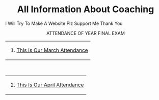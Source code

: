 <html>
  <body>
    <center><p><h1>All Information About Coaching</h1></p></center>
    <p>I Will Try To Make A Website Plz Support Me Thank You</p>
    <center><p>ATTENDANCE OF YEAR FINAL EXAM
      <table>
        <tr>
          <td>
         <ol type="1">
           <li><a href="march.html"> This Is Our March Attendance </a></li>
         </ol>
         </td>
        </tr>
      </table>
    <br>
    <table>
        <tr>
          <td >
            <ol type="1" start="2">
              <li><a href="april.html"> This Is Our April Attendance </a></li>
            </ol>
          </td>
        </tr>
      </table>
    
  </p>
  </center>
  </body>
</html>
